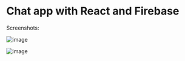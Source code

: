 # Chat app with React and Firebase



Screenshots:

![image](https://user-images.githubusercontent.com/18406724/126025448-7c72eaff-0d05-4a5d-b80f-318443363820.png)



![image](https://user-images.githubusercontent.com/18406724/126025478-ec822212-218f-47fe-a5c1-4bb0c417f69b.png)


